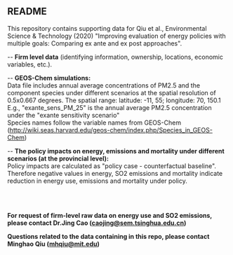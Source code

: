 ## README

This repository contains supporting data for Qiu et al., Environmental Science & Technology (2020) "Improving evaluation of energy policies with multiple goals: Comparing ex ante and ex post approaches".

-- **Firm level data** (identifying information, ownership, locations, economic variables, etc.).

-- **GEOS-Chem simulations:** <br/>
Data file includes annual average concentrations of PM2.5 and the component species under different scenarios at the spatial resolution of 0.5x0.667 degrees.
The spatial range: latitude: -11, 55; longitude: 70, 150.1<br/>
E.g., "exante_sens_PM_25" is the annual average PM2.5 concentration under the "exante sensitivity scenario"<br/>
Species names follow the variable names from GEOS-Chem (http://wiki.seas.harvard.edu/geos-chem/index.php/Species_in_GEOS-Chem)<br/>

-- **The policy impacts on energy, emissions and mortality under different scenarios (at the provincial level):** <br/>
Policy impacts are calculated as "policy case - counterfactual baseline". Therefore negative values in energy, SO2 emissions and mortality indicate reduction in energy use, emissions and mortality under policy.



<br/>
<br/>

**For request of firm-level raw data on energy use and SO2 emissions, please contact Dr.Jing Cao (caojing@sem.tsinghua.edu.cn)**

**Questions related to the data containing in this repo, please contact Minghao Qiu (mhqiu@mit.edu)**
